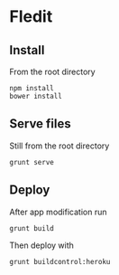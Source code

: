 # Fledit

## Install

From the root directory

	npm install
	bower install

## Serve files

Still from the root directory

	grunt serve


## Deploy

After app modification run

	grunt build

Then deploy with

	grunt buildcontrol:heroku
